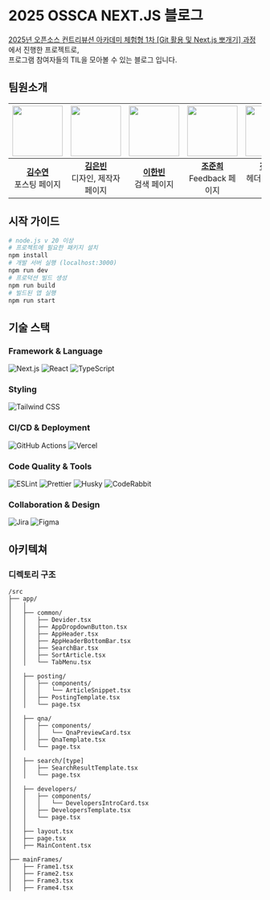 # 2025 OSSCA NEXT.JS 블로그

[2025년 오픈소스 컨트리뷰션 아카데미 체험형 1차 [Git 활용 및 Next.js 뽀개기] 과정](https://www.contribution.ac/19936dcb-0b5f-806e-a556-cb984d06e452)에서 진행한 프로젝트로, <br> 프로그램 참여자들의 TIL을 모아볼 수 있는 블로그 입니다.

## 팀원소개

| <img src="https://avatars.githubusercontent.com/u/57708995?v=4" width="100"/> | <img src="https://avatars.githubusercontent.com/u/202383248?v=4" width="100"/> | <img src="https://avatars.githubusercontent.com/u/115773895?v=4" width="100"/> | <img src="https://avatars.githubusercontent.com/u/48996701?v=4" width="100"/> | <img src="https://avatars.githubusercontent.com/u/130109502?v=4" width="100"/> |
| :---------------------------------------------------------------------------: | :----------------------------------------------------------------------------: | :----------------------------------------------------------------------------: | :---------------------------------------------------------------------------: | :----------------------------------------------------------------------------: |
|         [**김수연**](https://github.com/syk001108) <br> 포스팅 페이지         |      [**김은빈**](https://github.com/ASI-031) <br> 디자인, 제작자 페이지       |            [**이한빈**](https://github.com/Clt689) <br> 검색 페이지            |       [**조준희**](https://github.com/aiminghee3) <br> Feedback 페이지        |       [**전예진**](https://github.com/dpwls02142) <br> 헤더, 메인페이지        |

## 시작 가이드

```bash
# node.js v 20 이상
# 프로젝트에 필요한 패키지 설치
npm install
# 개발 서버 실행 (localhost:3000)
npm run dev
# 프로덕션 빌드 생성
npm run build
# 빌드된 앱 실행
npm run start
```

## 기술 스택

### Framework & Language

![Next.js](https://img.shields.io/badge/Next.js-000000?style=for-the-badge&logo=nextdotjs&logoColor=white)
![React](https://img.shields.io/badge/React-61DAFB?style=for-the-badge&logo=react&logoColor=black)
![TypeScript](https://img.shields.io/badge/TypeScript-3178C6?style=for-the-badge&logo=typescript&logoColor=white)

### Styling

![Tailwind CSS](https://img.shields.io/badge/Tailwind_CSS-06B6D4?style=for-the-badge&logo=tailwindcss&logoColor=white)

### CI/CD & Deployment

![GitHub Actions](https://img.shields.io/badge/GitHub_Actions-2088FF?style=for-the-badge&logo=githubactions&logoColor=white)
![Vercel](https://img.shields.io/badge/Vercel-000000?style=for-the-badge&logo=vercel&logoColor=white)

### Code Quality & Tools

![ESLint](https://img.shields.io/badge/ESLint-4B32C3?style=for-the-badge&logo=eslint&logoColor=white)
![Prettier](https://img.shields.io/badge/Prettier-F7B93E?style=for-the-badge&logo=prettier&logoColor=black)
![Husky](https://img.shields.io/badge/Husky-272727?style=for-the-badge&logo=git&logoColor=white)
![CodeRabbit](https://img.shields.io/badge/CodeRabbit-FF3C7E?style=for-the-badge&logo=github&logoColor=white)

### Collaboration & Design

![Jira](https://img.shields.io/badge/Jira-0052CC?style=for-the-badge&logo=jira&logoColor=white)
![Figma](https://img.shields.io/badge/Figma-F24E1E?style=for-the-badge&logo=figma&logoColor=white)

## 아키텍쳐

### 디렉토리 구조

```
/src
├── app/
│   │
│   ├── common/
│   │   ├── Devider.tsx
│   │   ├── AppDropdownButton.tsx
│   │   ├── AppHeader.tsx
│   │   ├── AppHeaderBottomBar.tsx
│   │   ├── SearchBar.tsx
│   │   ├── SortArticle.tsx
│   │   └── TabMenu.tsx
│
│   ├── posting/
│   │   ├── components/
│   │   │   └── ArticleSnippet.tsx
│   │   ├── PostingTemplate.tsx
│   │   └── page.tsx
│
│   ├── qna/
│   │   ├── components/
│   │   │   └── QnaPreviewCard.tsx
│   │   ├── QnaTemplate.tsx
│   │   └── page.tsx
│
│   ├── search/[type]
│   │   ├── SearchResultTemplate.tsx
│   │   └── page.tsx
│
│   ├── developers/
│   │   ├── components/
│   │   │   └── DevelopersIntroCard.tsx
│   │   ├── DevelopersTemplate.tsx
│   │   └── page.tsx
│   │
│   ├── layout.tsx
│   ├── page.tsx
│   ├── MainContent.tsx
│
├── mainFrames/
│   ├── Frame1.tsx
│   ├── Frame2.tsx
│   ├── Frame3.tsx
│   ├── Frame4.tsx

```
